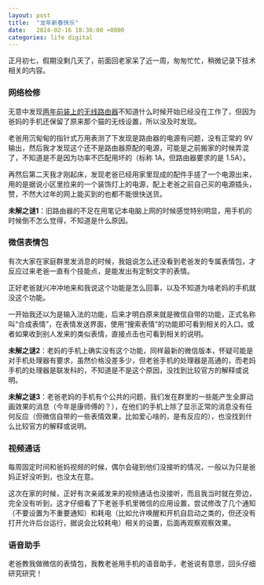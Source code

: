 ```yaml
---
layout: post
title:  "龙年新春快乐"
date:   2024-02-16 18:36:00 +0800
categories: life digital
---
```


正月初七，假期没剩几天了，前面回老家呆了近一周，匆匆忙忙，稍微记录下技术相关的内容。

### 网络检修

无意中发现[两年前装上的无线路由器](https://yingang.github.io/life/digital/2022/02/07/happy-new-year-of-the-tiger.html)不知道什么时候开始已经没在工作了，但因为爸妈的手机还保留了原来那个猫的无线设置，所以没及时发现。

老爸用沉甸甸的指针式万用表测了下发现是路由器的电源有问题，没有正常的 9V 输出，然后我才发现这个还不是路由器原配的电源，可能是之前搬家的时候弄混了，不知道是不是因为功率不匹配用坏的（标称 1A，但路由器要求的是 1.5A）。

再然后第二天我才刚起床，发现老爸已经用家里现成的配件手搓了一个电源出来，用的是据说小区里捡来的一个装饰灯上的电源，配上老爸之前自己买的电源插头，赞，不然大过年的网上能买到的也都不能很快送货。

**未解之谜1**：旧路由器的不足在用笔记本电脑上网的时候感觉特别明显，用手机的时候倒不怎么觉得，不知道是什么原因。

### 微信表情包

有次大家在家庭群里发消息的时候，我姐说怎么还没看到老爸发的专属表情包，才反应过来老爸一直有个技能点，是能发出有定制文字的表情。

正好老爸就兴冲冲地来和我说这个功能是怎么回事，以及不知道为啥老妈的手机就没这个功能。

一开始我还以为是输入法的功能，后来才明白原来就是微信自带的功能，正式名称叫“合成表情”，在表情发送界面，使用“搜索表情”的功能即可看到相关的入口。或者如果收到别人发来的类似表情，直接点击也可看到相关的说明。

**未解之谜2**：老妈的手机上确实没有这个功能，同样最新的微信版本，怀疑可能是对手机处理器有要求，虽然价格没差多少，但老爸手机的处理器是高通的，而老妈手机的处理器是联发科的，不知道是不是这个原因，没找到比较官方的解释或说明。

**未解之谜3**：老爸老妈的手机有个公共的问题，我们发在群里的一些能产生全屏动画效果的消息（今年是康师傅的？），在他们的手机上除了显示正常的消息没有任何反应（但微信自带的一些表情效果，比如爱心啥的，是有反应的），也没找到什么比较官方的解释或说明。

### 视频通话

每周固定时间和爸妈视频的时候，偶尔会碰到他们没接听的情况，一般以为只是爸妈正好没听到，也没太在意。

这次在家的时候，正好有次亲戚发来的视频通话也没接听，而且我当时就在旁边，完全没有听到，这才仔细看了下老爸手机里微信的应用设置，尝试修改了几个通知（不要设置为不重要通知）和耗电（比如允许唤醒和开机自启动之类的，但还没有打开允许后台运行，据说会比较耗电）相关的设置，后面再观察观察效果。

### 语音助手

老爸教我做微信的表情包，我教老爸用手机的语音助手，老爸说有意思，回头仔细研究研究！

<script src="https://utteranc.es/client.js"
        repo="yingang/yingang.github.io"
        issue-term="pathname"
        label="Comment"
        theme="github-light"
        crossorigin="anonymous"
        async>
</script>